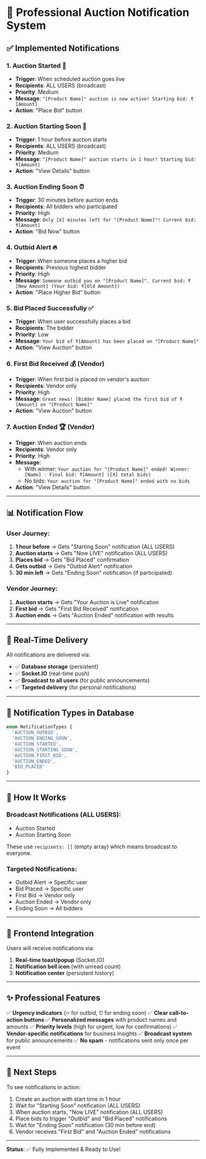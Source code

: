 # 🎯 Professional Auction Notification System

## ✅ Implemented Notifications

### 1. **Auction Started** 🎯
- **Trigger**: When scheduled auction goes live
- **Recipients**: ALL USERS (broadcast)
- **Priority**: Medium
- **Message**: `"[Product Name]" auction is now active! Starting bid: ₹[Amount]`
- **Action**: "Place Bid" button

### 2. **Auction Starting Soon** 📢
- **Trigger**: 1 hour before auction starts
- **Recipients**: ALL USERS (broadcast)
- **Priority**: Medium
- **Message**: `"[Product Name]" auction starts in 1 hour! Starting bid: ₹[Amount]`
- **Action**: "View Details" button

### 3. **Auction Ending Soon** ⏰
- **Trigger**: 30 minutes before auction ends
- **Recipients**: All bidders who participated
- **Priority**: High
- **Message**: `Only [X] minutes left for "[Product Name]"! Current bid: ₹[Amount]`
- **Action**: "Bid Now" button

### 4. **Outbid Alert** 🔥
- **Trigger**: When someone places a higher bid
- **Recipients**: Previous highest bidder
- **Priority**: High
- **Message**: `Someone outbid you on "[Product Name]". Current bid: ₹[New Amount] (Your bid: ₹[Old Amount])`
- **Action**: "Place Higher Bid" button

### 5. **Bid Placed Successfully** ✅
- **Trigger**: When user successfully places a bid
- **Recipients**: The bidder
- **Priority**: Low
- **Message**: `Your bid of ₹[Amount] has been placed on "[Product Name]"`
- **Action**: "View Auction" button

### 6. **First Bid Received** 💰 (Vendor)
- **Trigger**: When first bid is placed on vendor's auction
- **Recipients**: Vendor only
- **Priority**: High
- **Message**: `Great news! [Bidder Name] placed the first bid of ₹[Amount] on "[Product Name]"`
- **Action**: "View Auction" button

### 7. **Auction Ended** 🏆 (Vendor)
- **Trigger**: When auction ends
- **Recipients**: Vendor only
- **Priority**: High
- **Message**: 
  - With winner: `Your auction for "[Product Name]" ended! Winner: [Name] - Final bid: ₹[Amount] ([X] total bids)`
  - No bids: `Your auction for "[Product Name]" ended with no bids`
- **Action**: "View Details" button

---

## 📊 Notification Flow

### User Journey:
1. **1 hour before** → Gets "Starting Soon" notification (ALL USERS)
2. **Auction starts** → Gets "Now LIVE" notification (ALL USERS)
3. **Places bid** → Gets "Bid Placed" confirmation
4. **Gets outbid** → Gets "Outbid Alert" notification
5. **30 min left** → Gets "Ending Soon" notification (if participated)

### Vendor Journey:
1. **Auction starts** → Gets "Your Auction is Live" notification
2. **First bid** → Gets "First Bid Received" notification
3. **Auction ends** → Gets "Auction Ended" notification with results

---

## 🔔 Real-Time Delivery

All notifications are delivered via:
- ✅ **Database storage** (persistent)
- ✅ **Socket.IO** (real-time push)
- ✅ **Broadcast to all users** (for public announcements)
- ✅ **Targeted delivery** (for personal notifications)

---

## 🎨 Notification Types in Database

```javascript
enum NotificationTypes {
  'AUCTION_OUTBID',
  'AUCTION_ENDING_SOON',
  'AUCTION_STARTED',
  'AUCTION_STARTING_SOON',
  'AUCTION_FIRST_BID',
  'AUCTION_ENDED',
  'BID_PLACED'
}
```

---

## 🚀 How It Works

### Broadcast Notifications (ALL USERS):
- Auction Started
- Auction Starting Soon

These use `recipients: []` (empty array) which means broadcast to everyone.

### Targeted Notifications:
- Outbid Alert → Specific user
- Bid Placed → Specific user
- First Bid → Vendor only
- Auction Ended → Vendor only
- Ending Soon → All bidders

---

## 📱 Frontend Integration

Users will receive notifications via:
1. **Real-time toast/popup** (Socket.IO)
2. **Notification bell icon** (with unread count)
3. **Notification center** (persistent history)

---

## ✨ Professional Features

✅ **Urgency indicators** (🔥 for outbid, ⏰ for ending soon)
✅ **Clear call-to-action buttons**
✅ **Personalized messages** with product names and amounts
✅ **Priority levels** (high for urgent, low for confirmations)
✅ **Vendor-specific notifications** for business insights
✅ **Broadcast system** for public announcements
✅ **No spam** - notifications sent only once per event

---

## 🎯 Next Steps

To see notifications in action:
1. Create an auction with start time in 1 hour
2. Wait for "Starting Soon" notification (ALL USERS)
3. When auction starts, "Now LIVE" notification (ALL USERS)
4. Place bids to trigger "Outbid" and "Bid Placed" notifications
5. Wait for "Ending Soon" notification (30 min before end)
6. Vendor receives "First Bid" and "Auction Ended" notifications

---

**Status**: ✅ Fully Implemented & Ready to Use!
